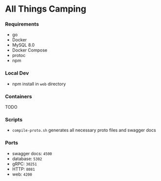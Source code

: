 # All Things Camping

### Requirements
* go
* Docker
* MySQL 8.0
* Docker Compose
* protoc
* npm

### Local Dev
* npm install in `web` directory


### Containers
TODO

### Scripts
* `compile-proto.sh` generates all necessary proto files and swagger docs


### Ports
* swagger docs: `4500`
* database: `5302`
* gRPC: `30251`
* HTTP: `8081`
* web: `4200`
